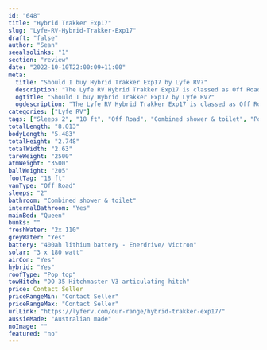 ```yaml
---
id: "648"
title: "Hybrid Trakker Exp17"
slug: "Lyfe-RV-Hybrid-Trakker-Exp17"
draft: "false"
author: "Sean"
seealsolinks: "1"
section: "review"
date: "2022-10-10T22:00:09+11:00"
meta:
  title: "Should I buy Hybrid Trakker Exp17 by Lyfe RV?"
  description: "The Lyfe RV Hybrid Trakker Exp17 is classed as Off Road, and sleeps 2 people. It is Australian made and comes in at 18 ft. It generally has Combined shower & toilet."
  ogtitle: "Should I buy Hybrid Trakker Exp17 by Lyfe RV?"
  ogdescription: "The Lyfe RV Hybrid Trakker Exp17 is classed as Off Road, and sleeps 2 people. It is Australian made and comes in at 18 ft. It generally has Combined shower & toilet."
categories: ["Lyfe RV"]
tags: ["Sleeps 2", "18 ft", "Off Road", "Combined shower & toilet", "Pop top", "Price Unknown", "Australian made"]
totalLength: "8.013"
bodyLength: "5.483"
totalHeight: "2.748"
totalWidth: "2.63"
tareWeight: "2500"
atmWeight: "3500"
ballWeight: "205"
footTag: "18 ft"
vanType: "Off Road"
sleeps: "2"
bathroom: "Combined shower & toilet"
internalBathroom: "Yes"
mainBed: "Queen"
bunks: ""
freshWater: "2x 110"
greyWater: "Yes"
battery: "400ah lithium battery - Enerdrive/ Victron"
solar: "3 x 180 watt"
airCon: "Yes"
hybrid: "Yes"
roofType: "Pop top"
towHitch: "DO-35 Hitchmaster V3 articulating hitch"
price: Contact Seller
priceRangeMin: "Contact Seller"
priceRangeMax: "Contact Seller"
urlLink: "https://lyferv.com/our-range/hybrid-trakker-exp17/"
aussieMade: "Australian made"
noImage: ""
featured: "no"
---
```

